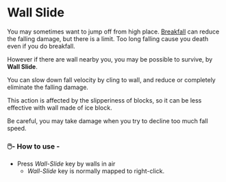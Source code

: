# Wall Slide

You may sometimes want to jump off from high place.
[Breakfall](breakfall.md) can reduce the falling damage, but there is a limit. Too long falling cause you death even if
you do breakfall.

However if there are wall nearby you, you may be possible to survive, by **Wall Slide**.

You can slow down fall velocity by cling to wall, and reduce or completely eliminate the falling damage.

This action is affected by the slipperiness of blocks,
so it can be less effective with wall made of ice block.

Be careful, you may take damage when you try to decline too much fall speed.

### 🖱️- How to use -

- Press *Wall-Slide* key by walls in air
    - *Wall-Slide* key is normally mapped to right-click.